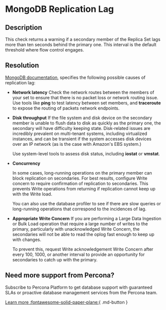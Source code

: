 # MongoDB Replication Lag	

## Description
This check returns a warning if a secondary member of the Replica Set lags more than ten seconds behind the primary one. This interval is the default threshold where flow control engages.


## Resolution
[MongoDB documentation](https://www.mongodb.com/docs/manual/tutorial/troubleshoot-replica-sets/#replication-lag-causes), specifies the following possible causes of replication lag:

- **Network latency**
    Check the network routes between the members of your set to ensure that there is no packet loss or network routing issue.
    Use tools like **ping** to test latency between set members, and **traceroute** to expose the routing of packets network endpoints.

- **Disk throughput**
    If the file system and disk device on the secondary member is unable to flush data to disk as quickly as the primary one, the secondary will have difficulty keeping state. 
    Disk-related issues are incredibly prevalent on multi-tenant systems, including virtualized instances, and can be transient if the system accesses disk devices over an IP network (as is the case with Amazon's EBS system.)

    Use system-level tools to assess disk status, including **iostat** or **vmstat**.

- **Concurrency**

    In some cases, long-running operations on the primary member can block replication on secondaries. For best results, configure Write concern to require confirmation of replication to secondaries. This prevents Write operations from returning if replication cannot keep up with the Write load.

    You can also use the database profiler to see if there are slow queries or long-running operations that correspond to the incidences of lag.

- **Appropriate Write Concern**
    If you are performing a Large Data Ingestion or Bulk Load operation that require a large number of writes to the primary, particularly with unacknowledged Write Concern, the secondaries will not be able to read the oplog fast enough to keep up with changes.

    To prevent this, request Write acknowledgement Write Concern after every 100, 1000, or another interval to provide an opportunity for secondaries to catch up with the primary.



## Need more support from Percona?
Subscribe to Percona Platform to get database support with guaranteed SLAs or proactive database management services from the Percona team.

[Learn more :fontawesome-solid-paper-plane:](https://per.co.na/subscribe){ .md-button }
